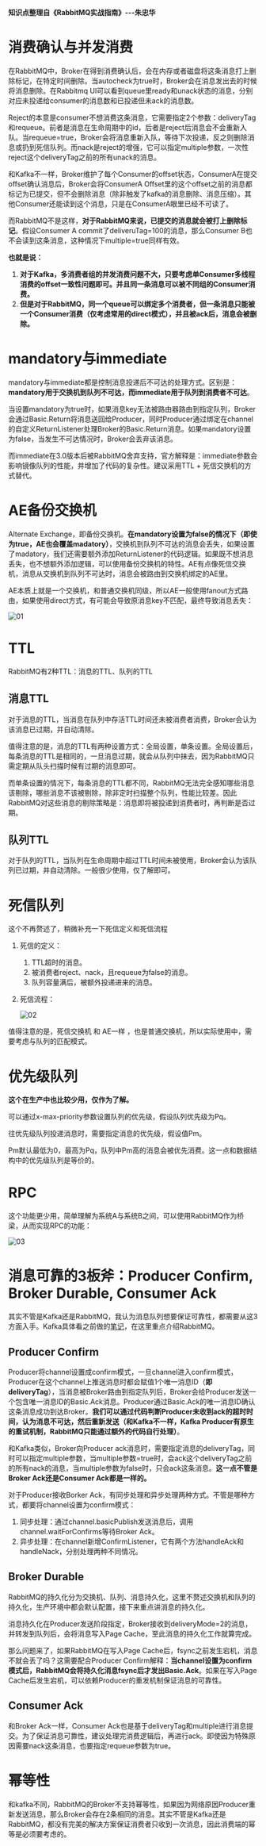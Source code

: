 **知识点整理自《RabbitMQ实战指南》---朱忠华**

# 消费确认与并发消费

在RabbitMQ中，Broker在得到消费确认后，会在内存或者磁盘将这条消息打上删除标记，在特定时间删除。当autocheck为true时，Broker会在消息发出去的时候将消息删除。在Rabbitmq UI可以看到queue里ready和unack状态的消息，分别对应未投递给consumer的消息数和已投递但未ack的消息数。

Reject的本意是consumer不想消费这条消息，它需要指定2个参数：deliveryTag和requeue。前者是消息在生命周期中的id，后者是reject后消息会不会重新入队。当requeue=true，Broker会将消息重新入队，等待下次投递，反之则删除消息或扔到死信队列。而nack是reject的增强，它可以指定multiple参数，一次性reject这个deliveryTag之前的所有unack的消息。

和Kafka不一样，Broker维护了每个Consumer的offset状态，ConsumerA在提交offset确认消息后，Broker会将ConsumerA Offset里的这个offset之前的消息都标记为已提交，但不会删除消息（除非触发了kafka的消息删除、消息压缩）。其他Consumer还能读到这个消息，只是在ConsumerA眼里已经不可读了。

而RabbitMQ不是这样，**对于RabbitMQ来说，已提交的消息就会被打上删除标记**。假设Consumer A commit了deliveruTag=100的消息，那么Consumer B也不会读到这条消息，这种情况下multiple=true同样有效。

**也就是说：**

1. **对于Kafka，多消费者组的并发消费问题不大，只要考虑单Consumer多线程消费的offset一致性问题即可。并且同一条消息可以被不同组的Consumer消费。**
2. **但是对于RabbitMQ，同一个queue可以绑定多个消费者，但一条消息只能被一个Consumer消费（仅考虑常用的direct模式），并且被ack后，消息会被删除。**

# mandatory与immediate

mandatory与immediate都是控制消息投递后不可达的处理方式。区别是：**mandatory用于交换机到队列不可达，而immediate用于队列到消费者不可达**。

当设置mandatory为true时，如果消息key无法被路由器路由到指定队列，Broker会通过Basic.Return将消息送回给Producer，同时Producer通过绑定在channel的自定义ReturnListener处理Broker的Basic.Return消息。如果mandatory设置为false，当发生不可达情况时，Broker会丢弃该消息。

而immediate在3.0版本后被RabbitMQ舍弃支持，官方解释是：immediate参数会影响镜像队列的性能，并增加了代码的复杂性。建议采用TTL + 死信交换机的方式替代。

# AE备份交换机

Alternate Exchange，即备份交换机。**在mandatory设置为false的情况下（即使为true，AE也会覆盖madatory）**，交换机到队列不可达的消息会丢失，如果设置了madatory，我们还需要额外添加ReturnListener的代码逻辑。如果既不想消息丢失，也不想额外添加逻辑，可以使用备份交换机的特性。AE有点像死信交换机，消息从交换机到队列不可达时，消息会被路由到交换机绑定的AE里。

AE本质上就是一个交换机，和普通交换机同级，所以AE一般使用fanout方式路由，如果使用direct方式，有可能会导致原消息key不匹配，最终导致消息丢失：

![01](01-进阶整理.assets/01.jpg)

# TTL

RabbitMQ有2种TTL：消息的TTL、队列的TTL

## 消息TTL

对于消息的TTL，当消息在队列中存活TTL时间还未被消费者消费，Broker会认为该消息已过期，并自动清除。

值得注意的是，消息的TTL有两种设置方式：全局设置，单条设置。全局设置后，每条消息的TTL是相同的，一旦消息过期，就会从队列中抹去，因为RabbitMQ只需定期从队头扫描时候有过期的消息即可。

而单条设置的情况下，每条消息的TTL都不同，RabbitMQ无法完全感知哪些消息该剔除，哪些消息不该被剔除，除非定时扫描整个队列，性能比较差。因此RabbitMQ对这些消息的剔除策略是：消息即将被投递到消费者时，再判断是否过期。

## 队列TTL

对于队列的TTL，当队列在生命周期中超过TTL时间未被使用，Broker会认为该队列已过期，并自动清除。一般很少使用，仅了解即可。

# 死信队列

这个不再赘述了，稍微补充一下死信定义和死信流程

1. 死信的定义：

   1. TTL超时的消息。
   2. 被消费者reject、nack，且requeue为false的消息。
   3. 队列容量满后，被额外投递进来的消息。

2. 死信流程：

   ![02](01-进阶整理.assets/02.jpg)

值得注意的是，死信交换机 和 AE一样 ，也是普通交换机，所以实际使用中，需要考虑与队列的匹配模式。

# 优先级队列

**这个在生产中也比较少用，仅作为了解。**

可以通过x-max-priority参数设置队列的优先级，假设队列优先级为Pq。

往优先级队列投递消息时，需要指定消息的优先级，假设值Pm。

Pm默认最低为0，最高为Pq，队列中Pm高的消息会被优先消费。这一点和数据结构中的优先级队列是等价的。

# RPC

这个功能更少用，简单理解为系统A与系统B之间，可以使用RabbitMQ作为桥梁，从而实现RPC的功能：

![03](01-进阶整理.assets/03.jpg)

# 消息可靠的3板斧：Producer Confirm, Broker Durable, Consumer Ack

其实不管是Kafka还是RabbitMQ，我认为消息队列想要保证可靠性，都需要从这3方面入手。Kafka具体看之前做的[笔记](https://github.com/9029HIME/Kafka_Note/blob/master/src/mds/02%20kafka%E7%9A%84%E6%B6%88%E6%81%AF%E4%B8%A2%E5%A4%B1.md)，在这里重点介绍RabbitMQ。

## Producer Confirm

Producer将channel设置成confirm模式，一旦channel进入confirm模式，Producer在这个channel上推送消息时都会赋值1个唯一消息ID（**即deliveryTag**），当消息被Broker路由到指定队列后，Broker会给Producer发送一个包含唯一消息ID的Basic.Ack消息。Producer通过Basic.Ack的唯一消息ID确认这条消息成功到达Broker。**我们可以通过代码判断Producer未收到ack的超时时间，认为消息不可达，然后重新发送（和Kafka不一样，Kafka Producer有原生的重试机制，RabbitMQ只能通过额外的代码自行处理）**。

和Kafka类似，Broker向Producer ack消息时，需要指定消息的deliveryTag，同时可以指定multiple参数，当multiple参数=true时，会ack这个deliveryTag之前的所有nack的消息，当multiple参数为false时，只会ack这条消息。**这一点不管是Broker Ack还是Consumer Ack都是一样的。**

对于Producer接收Borker Ack，有同步处理和异步处理两种方式。不管是哪种方式，都要将channel设置为confirm模式：

1. 同步处理：通过channel.basicPublish发送消息后，调用channel.waitForConfirms等待Broker Ack。
2. 异步处理：在channel新增ConfirmListener，它有两个方法handleAck和handleNack，分别处理两种不同情况。

## Broker Durable

RabbitMQ的持久化分为交换机、队列、消息持久化，这里不赘述交换机和队列的持久化，生产环境中都会默认配置，接下来重点讲消息的持久化。

消息持久化在Producer发送阶段指定，Broker接收到deliveryMode=2的消息，并转发到队列后，会将消息写入Page Cache，至此消息的持久化工作就算完成。

那么问题来了，如果RabbitMQ在写入Page Cache后，fsync之前发生宕机，消息不就会丢了吗？这需要配合Producer Confirm解释：**当channel设置为confirm模式后，RabbitMQ会将持久化消息fsync后才发出Basic.Ack**。如果在写入Page Cache后发生宕机，可以依赖Producer的重发机制保证消息的可靠性。

## Consumer Ack

和Broker Ack一样，Consumer Ack也是基于deliveryTag和multiple进行消息提交。为了保证消息可靠性，建议处理完消费逻辑后，再进行ack。即使因为特殊原因需要nack这条消息，也要指定requeue参数为true。

# 幂等性

和kafka不同，RabbitMQ的Broker不支持幂等性，如果因为网络原因Producer重新发送消息，那么Broker会存在2条相同的消息。其实不管是Kafka还是RabbitMQ，都没有完美的解决方案保证消费者只收到一次消息，因此消费端的幂等是必须要考虑的。

